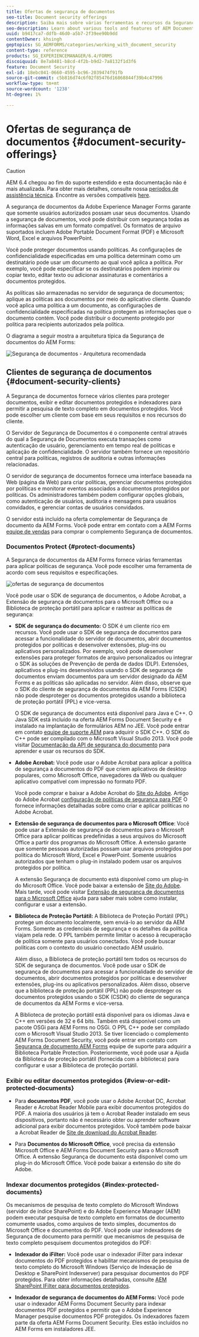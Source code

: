 ```yaml
---
title: Ofertas de segurança de documentos
seo-title: Document security offerings
description: Saiba mais sobre várias ferramentas e recursos da Segurança de documentos AEM
seo-description: Learn about various tools and features of AEM Document Security
uuid: b9417ca7-ddfb-46d0-a5b7-2f39ee90b9dd
contentOwner: khsingh
geptopics: SG_AEMFORMS/categories/working_with_document_security
content-type: reference
products: SG_EXPERIENCEMANAGER/6.4/FORMS
discoiquuid: 8e7a8481-b8cd-4f2b-b9d2-7a8132f1d3f6
feature: Document Security
exl-id: 18ebc041-0660-4595-bc96-2039474f91fb
source-git-commit: c5b816d74c6f02f85476d16868844f39b4c47996
workflow-type: tm+mt
source-wordcount: '1238'
ht-degree: 1%

---
```


# Ofertas de segurança de documentos {#document-security-offerings}

>[!CAUTION]
>
>AEM 6.4 chegou ao fim do suporte estendido e esta documentação não é mais atualizada. Para obter mais detalhes, consulte nossa [períodos de assistência técnica](https://helpx.adobe.com/br/support/programs/eol-matrix.html). Encontre as versões compatíveis [here](https://experienceleague.adobe.com/docs/).

A segurança de documentos da Adobe Experience Manager Forms garante que somente usuários autorizados possam usar seus documentos. Usando a segurança de documentos, você pode distribuir com segurança todas as informações salvas em um formato compatível. Os formatos de arquivo suportados incluem Adobe Portable Document Format (PDF) e Microsoft Word, Excel e arquivos PowerPoint.

Você pode proteger documentos usando políticas. As configurações de confidencialidade especificadas em uma política determinam como um destinatário pode usar um documento ao qual você aplica a política. Por exemplo, você pode especificar se os destinatários podem imprimir ou copiar texto, editar texto ou adicionar assinaturas e comentários a documentos protegidos.

As políticas são armazenadas no servidor de segurança de documentos; aplique as políticas aos documentos por meio do aplicativo cliente. Quando você aplica uma política a um documento, as configurações de confidencialidade especificadas na política protegem as informações que o documento contém. Você pode distribuir o documento protegido por política para recipients autorizados pela política.

O diagrama a seguir mostra a arquitetura típica da Segurança de documentos do AEM Forms:

![Segurança de documentos - Arquitetura recomendada](do-not-localize/document_security_architecture.png)

## Clientes de segurança de documentos {#document-security-clients}

A Segurança de documentos fornece vários clientes para proteger documentos, exibir e editar documentos protegidos e indexadores para permitir a pesquisa de texto completo em documentos protegidos. Você pode escolher um cliente com base em seus requisitos e nos recursos do cliente.

O Servidor de Segurança de Documentos é o componente central através do qual a Segurança de Documentos executa transações como autenticação de usuário, gerenciamento em tempo real de políticas e aplicação de confidencialidade. O servidor também fornece um repositório central para políticas, registros de auditoria e outras informações relacionadas.

O servidor de segurança de documentos fornece uma interface baseada na Web (página da Web) para criar políticas, gerenciar documentos protegidos por políticas e monitorar eventos associados a documentos protegidos por políticas. Os administradores também podem configurar opções globais, como autenticação de usuários, auditoria e mensagens para usuários convidados, e gerenciar contas de usuários convidados.

O servidor está incluído na oferta complementar de Segurança de documento da AEM Forms. Você pode entrar em contato com a AEM Forms [equipe de vendas](https://www.adobe.com/products/request-consultation/marketing-cloud.html?s_osc=70114000002JNwKAAW&amp;s_iid=70114000002JHs3AAG) para comprar o complemento Segurança de documentos.

### Documentos Protect {#protect-documents}

A Segurança de documentos da AEM Forms fornece várias ferramentas para aplicar políticas de segurança. Você pode escolher uma ferramenta de acordo com seus requisitos e especificações.

![ofertas de segurança de documentos](assets/document-security-offerings.png)

Você pode usar o SDK de segurança de documentos, o Adobe Acrobat, a Extensão de segurança de documentos para o Microsoft Office ou a Biblioteca de proteção portátil para aplicar e rastrear as políticas de segurança:

* **SDK de segurança do documento:** O SDK é um cliente rico em recursos. Você pode usar o SDK de segurança de documentos para acessar a funcionalidade do servidor de documentos, abrir documentos protegidos por políticas e desenvolver extensões, plug-ins ou aplicativos personalizados. Por exemplo, você pode desenvolver extensões para proteger formatos de arquivo personalizados ou integrar o SDK às soluções de Prevenção de perda de dados (DLP). Extensões, aplicativos e plug-ins desenvolvidos usando o SDK de segurança de documentos enviam documentos para um servidor designado da AEM Forms e as políticas são aplicadas no servidor. Além disso, observe que o SDK do cliente de segurança de documentos da AEM Forms (CSDK) não pode desproteger os documentos protegidos usando a biblioteca de proteção portátil (PPL) e vice-versa.

   O SDK de segurança de documentos está disponível para Java e C++. O Java SDK está incluído na oferta AEM Forms Document Security e é instalado na implantação de formulários AEM no JEE. Você pode entrar em contato [equipe de suporte AEM](https://helpx.adobe.com/br/marketing-cloud/contact-support.html) para adquirir o SDK C++. O SDK do C++ pode ser compilado com o Microsoft Visual Studio 2013. Você pode visitar [Documentação da API de segurança do documento](https://help.adobe.com/en_US/livecycle/11.0/Services/WS92d06802c76abadb76c48dfe12dbeb3e281-7ff0.2.html) para aprender e usar os recursos do SDK.

* **Adobe Acrobat:** Você pode usar o Adobe Acrobat para aplicar a política de segurança a documentos do PDF que criem aplicativos de desktop populares, como Microsoft Office, navegadores da Web ou qualquer aplicativo compatível com impressão no formato PDF.

   Você pode comprar e baixar a Adobe Acrobat do [Site do Adobe](https://acrobat.adobe.com/us/en/free-trial-download.html). Artigo do Adobe Acrobat [configuração de políticas de segurança para PDF](https://helpx.adobe.com/acrobat/using/setting-security-policies-pdfs.html) O fornece informações detalhadas sobre como criar e aplicar políticas no Adobe Acrobat.

* **Extensão de segurança de documentos para o Microsoft Office**: Você pode usar a Extensão de segurança de documentos para o Microsoft Office para aplicar políticas predefinidas a seus arquivos do Microsoft Office a partir dos programas do Microsoft Office. A extensão garante que somente pessoas autorizadas possam usar arquivos protegidos por política do Microsoft Word, Excel e PowerPoint. Somente usuários autorizados que tenham o plug-in instalado podem usar os arquivos protegidos por política.

   A extensão Segurança de documento está disponível como um plug-in do Microsoft Office. Você pode baixar a extensão de [Site do Adobe](https://helpx.adobe.com/aem-forms/aem-document-security/download-installer.html). Mais tarde, você pode visitar [Extensão de segurança de documentos para o Microsoft Office](https://helpx.adobe.com/aem-forms/aem-document-security/aem-document-security-extension-help.html) ajuda para saber mais sobre como instalar, configurar e usar a extensão.

* **Biblioteca de Proteção Portátil:** A Biblioteca de Proteção Portátil (PPL) protege um documento localmente, sem enviá-lo ao servidor da AEM Forms. Somente as credenciais de segurança e os detalhes da política viajam pela rede. O PPL também permite limitar o acesso à recuperação de política somente para usuários conectados. Você pode buscar políticas com o contexto do usuário conectado AEM usuário.

   Além disso, a Biblioteca de proteção portátil tem todos os recursos do SDK de segurança de documentos. Você pode usar o SDK de segurança de documentos para acessar a funcionalidade do servidor de documentos, abrir documentos protegidos por políticas e desenvolver extensões, plug-ins ou aplicativos personalizados. Além disso, observe que a biblioteca de proteção portátil (PPL) não pode desproteger os documentos protegidos usando o SDK (CSDK) do cliente de segurança de documentos da AEM Forms e vice-versa.

   A Biblioteca de proteção portátil está disponível para os idiomas Java e C++ em versões de 32 e 64 bits. Também está disponível como um pacote OSGi para AEM Forms no OSGi. O PPL C++ pode ser compilado com o Microsoft Visual Studio 2013. Se tiver licenciado o complemento AEM Forms Document Security, você pode entrar em contato com [Segurança de documento AEM Forms](https://helpx.adobe.com/br/marketing-cloud/contact-support.html) equipe de suporte para adquirir a Biblioteca Portable Protection. Posteriormente, você pode usar a Ajuda da Biblioteca de proteção portátil (fornecida com a biblioteca) para configurar e usar a Biblioteca de proteção portátil.

### Exibir ou editar documentos protegidos {#view-or-edit-protected-documents}

* Para **documentos PDF**, você pode usar o Adobe Acrobat DC, Acrobat Reader e Acrobat Reader Mobile para exibir documentos protegidos do PDF. A maioria dos usuários já tem o Acrobat Reader instalado em seus dispositivos, portanto não é necessário obter ou aprender software adicional para exibir documentos protegidos. Você também pode baixar a Acrobat Reader de [Site de download do Acrobat Reader](https://get.adobe.com/reader/).

* Para **Documentos do Microsoft Office**, você precisa da extensão Microsoft Office e AEM Forms Document Security para o Microsoft Office. A extensão Segurança de documento está disponível como um plug-in do Microsoft Office. Você pode baixar a extensão do site do Adobe.

### Indexar documentos protegidos {#index-protected-documents}

Os mecanismos de pesquisa de texto completo do Microsoft Windows (servidor de índice SharePoint) e do Adobe Experience Manager (AEM) podem executar pesquisa de texto completo em formatos de documento comumente usados, como arquivos de texto simples, documentos do Microsoft Office e documentos do PDF. Você pode usar indexadores de Segurança de documento para permitir que mecanismos de pesquisa de texto completo pesquisem documentos protegidos do PDF:

* **Indexador do iFilter:** Você pode usar o indexador iFilter para indexar documentos do PDF protegidos e habilitar mecanismos de pesquisa de texto completo do Microsoft Windows (Serviço de Indexação de Desktop e SharePoint Indexserver) para pesquisar documentos do PDF protegidos. Para obter informações detalhadas, consulte [AEM SharePoint IFilter para documentos protegidos](assets/sharepoint-ifilter-doc-security.pdf).

* **Indexador de segurança de documentos do AEM Forms:** Você pode usar o indexador AEM Forms Document Security para indexar documentos PDF protegidos e permitir que o Adobe Experience Manager pesquise documentos PDF protegidos. Os indexadores fazem parte da oferta AEM Forms Document Security. Eles estão incluídos no AEM Forms em instaladores JEE.
